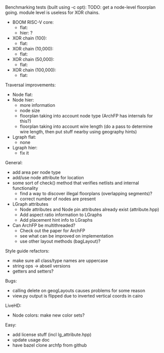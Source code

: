 Benchmarking tests (built using -c opt):
TODO: get a node-level floorplan going.  module level is useless for XOR chains.
 - BOOM RISC-V core:
   - flat: 
   - hier: ?
 - XOR chain (100):
   - flat:
 - XOR chain (10,000):
   - flat:
 - XOR chain (50,000):
   - flat: 
 - XOR chain (100,000):
   - flat: 

Traversal improvements:
 - Node flat:
 - Node hier:
   - more information
   - node size
   - floorplan taking into account node type (ArchFP has internals for this?)
   - floorplan taking into account wire length (do a pass to determine wire length, then put stuff nearby using geography hints)
 - Lgraph flat:
   - none
 - Lgraph hier:
   - fix it

General:
 - add area per node type
 - add/use node attribute for location
 - some sort of check() method that verifies netlists and internal functionality
   - find a way to discover illegal floorplans (overlapping segments)?
   - correct number of nodes are present
 - LGraph attributes
   - Node attributes and Node pin attributes already exist (attribute.hpp)
   - Add aspect ratio information to LGraphs
   - Add placement hint info to LGraphs
 - Can ArchFP be multithreaded?
   - Check out the paper for ArchFP
   - see what can be improved on implementation
   - use other layout methods (bagLayout)?

Style guide refactors:
 - make sure all class/type names are uppercase
 - string ops -> abseil versions
 - getters and setters?

Bugs:
 - calling delete on geogLayouts causes problems for some reason
 - view.py output is flipped due to inverted vertical coords in cairo

LiveHD:
 - Node colors: make new color sets?

Easy:
 - add license stuff (incl lg_attribute.hpp)
 - update usage doc
 - have bazel clone archfp from github
